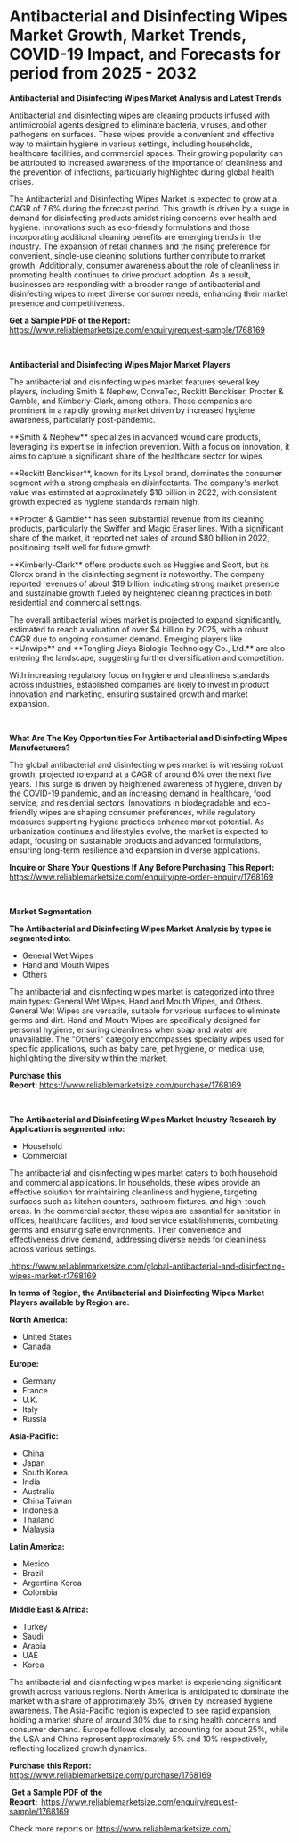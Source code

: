 <p><h1>Antibacterial and Disinfecting Wipes Market Growth, Market Trends, COVID-19 Impact, and Forecasts for period from 2025 - 2032</h1></p><p><strong>Antibacterial and Disinfecting Wipes Market Analysis and Latest Trends</strong></p>
<p><p>Antibacterial and disinfecting wipes are cleaning products infused with antimicrobial agents designed to eliminate bacteria, viruses, and other pathogens on surfaces. These wipes provide a convenient and effective way to maintain hygiene in various settings, including households, healthcare facilities, and commercial spaces. Their growing popularity can be attributed to increased awareness of the importance of cleanliness and the prevention of infections, particularly highlighted during global health crises.</p><p>The Antibacterial and Disinfecting Wipes Market is expected to grow at a CAGR of 7.6% during the forecast period. This growth is driven by a surge in demand for disinfecting products amidst rising concerns over health and hygiene. Innovations such as eco-friendly formulations and those incorporating additional cleaning benefits are emerging trends in the industry. The expansion of retail channels and the rising preference for convenient, single-use cleaning solutions further contribute to market growth. Additionally, consumer awareness about the role of cleanliness in promoting health continues to drive product adoption. As a result, businesses are responding with a broader range of antibacterial and disinfecting wipes to meet diverse consumer needs, enhancing their market presence and competitiveness.</p></p>
<p><strong>Get a Sample PDF of the Report:&nbsp;</strong> <a href="https://www.reliablemarketsize.com/enquiry/request-sample/1768169?utm_campaign=1789&utm_medium=2&utm_source=Github&utm_content=ia&utm_term=09022025&utm_id=antibacterial-and-disinfecting-wipes">https://www.reliablemarketsize.com/enquiry/request-sample/1768169</a></p>
<p>&nbsp;</p>
<p><strong>Antibacterial and Disinfecting Wipes Major Market Players</strong></p>
<p><p>The antibacterial and disinfecting wipes market features several key players, including Smith & Nephew, ConvaTec, Reckitt Benckiser, Procter & Gamble, and Kimberly-Clark, among others. These companies are prominent in a rapidly growing market driven by increased hygiene awareness, particularly post-pandemic.</p><p>**Smith & Nephew** specializes in advanced wound care products, leveraging its expertise in infection prevention. With a focus on innovation, it aims to capture a significant share of the healthcare sector for wipes. </p><p>**Reckitt Benckiser**, known for its Lysol brand, dominates the consumer segment with a strong emphasis on disinfectants. The company's market value was estimated at approximately $18 billion in 2022, with consistent growth expected as hygiene standards remain high.</p><p>**Procter & Gamble** has seen substantial revenue from its cleaning products, particularly the Swiffer and Magic Eraser lines. With a significant share of the market, it reported net sales of around $80 billion in 2022, positioning itself well for future growth.</p><p>**Kimberly-Clark** offers products such as Huggies and Scott, but its Clorox brand in the disinfecting segment is noteworthy. The company reported revenues of about $19 billion, indicating strong market presence and sustainable growth fueled by heightened cleaning practices in both residential and commercial settings.</p><p>The overall antibacterial wipes market is projected to expand significantly, estimated to reach a valuation of over $4 billion by 2025, with a robust CAGR due to ongoing consumer demand. Emerging players like **Unwipe** and **Tongling Jieya Biologic Technology Co., Ltd.** are also entering the landscape, suggesting further diversification and competition. </p><p>With increasing regulatory focus on hygiene and cleanliness standards across industries, established companies are likely to invest in product innovation and marketing, ensuring sustained growth and market expansion.</p></p>
<p>&nbsp;</p>
<p><strong>What Are The Key Opportunities For Antibacterial and Disinfecting Wipes Manufacturers?</strong></p>
<p><p>The global antibacterial and disinfecting wipes market is witnessing robust growth, projected to expand at a CAGR of around 6% over the next five years. This surge is driven by heightened awareness of hygiene, driven by the COVID-19 pandemic, and an increasing demand in healthcare, food service, and residential sectors. Innovations in biodegradable and eco-friendly wipes are shaping consumer preferences, while regulatory measures supporting hygiene practices enhance market potential. As urbanization continues and lifestyles evolve, the market is expected to adapt, focusing on sustainable products and advanced formulations, ensuring long-term resilience and expansion in diverse applications.</p></p>
<p><strong>Inquire or Share Your Questions If Any Before Purchasing This Report:</strong> <a href="https://www.reliablemarketsize.com/enquiry/pre-order-enquiry/1768169?utm_campaign=1789&utm_medium=2&utm_source=Github&utm_content=ia&utm_term=09022025&utm_id=antibacterial-and-disinfecting-wipes">https://www.reliablemarketsize.com/enquiry/pre-order-enquiry/1768169</a></p>
<p>&nbsp;</p>
<p><strong>Market Segmentation</strong></p>
<p><strong>The Antibacterial and Disinfecting Wipes Market Analysis by types is segmented into:</strong></p>
<p><ul><li>General Wet Wipes</li><li>Hand and Mouth Wipes</li><li>Others</li></ul></p>
<p><p>The antibacterial and disinfecting wipes market is categorized into three main types: General Wet Wipes, Hand and Mouth Wipes, and Others. General Wet Wipes are versatile, suitable for various surfaces to eliminate germs and dirt. Hand and Mouth Wipes are specifically designed for personal hygiene, ensuring cleanliness when soap and water are unavailable. The "Others" category encompasses specialty wipes used for specific applications, such as baby care, pet hygiene, or medical use, highlighting the diversity within the market.</p></p>
<p><strong>Purchase this Report:&nbsp;</strong><a href="https://www.reliablemarketsize.com/purchase/1768169?utm_campaign=1789&utm_medium=2&utm_source=Github&utm_content=ia&utm_term=09022025&utm_id=antibacterial-and-disinfecting-wipes">https://www.reliablemarketsize.com/purchase/1768169</a></p>
<p>&nbsp;</p>
<p><strong>The Antibacterial and Disinfecting Wipes Market Industry Research by Application is segmented into:</strong></p>
<p><ul><li>Household</li><li>Commercial</li></ul></p>
<p><p>The antibacterial and disinfecting wipes market caters to both household and commercial applications. In households, these wipes provide an effective solution for maintaining cleanliness and hygiene, targeting surfaces such as kitchen counters, bathroom fixtures, and high-touch areas. In the commercial sector, these wipes are essential for sanitation in offices, healthcare facilities, and food service establishments, combating germs and ensuring safe environments. Their convenience and effectiveness drive demand, addressing diverse needs for cleanliness across various settings.</p></p>
<p><a href="https://www.reliablemarketsize.com/global-antibacterial-and-disinfecting-wipes-market-r1768169?utm_campaign=1789&utm_medium=2&utm_source=Github&utm_content=ia&utm_term=09022025&utm_id=antibacterial-and-disinfecting-wipes">&nbsp;https://www.reliablemarketsize.com/global-antibacterial-and-disinfecting-wipes-market-r1768169</a></p>
<p><strong>In terms of Region, the Antibacterial and Disinfecting Wipes Market Players available by Region are:</strong></p>
<p>
    <p> <strong> North America: </strong>
        <ul>
            <li>United States</li>
            <li>Canada</li>
        </ul>
        </p> 
    <p> <strong> Europe: </strong>
        <ul>
            <li>Germany</li>
            <li>France</li>
            <li>U.K.</li>
            <li>Italy</li>
            <li>Russia</li>
        </ul>
        </p> 
    <p> <strong> Asia-Pacific: </strong>
        <ul>
            <li>China</li>
            <li>Japan</li>
            <li>South Korea</li>
            <li>India</li>
            <li>Australia</li>
            <li>China Taiwan</li>
            <li>Indonesia</li>
            <li>Thailand</li>
            <li>Malaysia</li>
        </ul>
        </p> 
    <p> <strong> Latin America: </strong>
        <ul>
            <li>Mexico</li>
            <li>Brazil</li>
            <li>Argentina Korea</li>
            <li>Colombia</li>
        </ul>
        </p> 
    <p> <strong> Middle East & Africa: </strong>
        <ul>
            <li>Turkey</li>
            <li>Saudi</li>
            <li>Arabia</li>
            <li>UAE</li>
            <li>Korea</li>
        </ul>
    </p>
    </p>
<p><p>The antibacterial and disinfecting wipes market is experiencing significant growth across various regions. North America is anticipated to dominate the market with a share of approximately 35%, driven by increased hygiene awareness. The Asia-Pacific region is expected to see rapid expansion, holding a market share of around 30% due to rising health concerns and consumer demand. Europe follows closely, accounting for about 25%, while the USA and China represent approximately 5% and 10% respectively, reflecting localized growth dynamics.</p></p>
<p><strong>Purchase this Report: </strong><a href="https://www.reliablemarketsize.com/purchase/1768169?utm_campaign=1789&utm_medium=2&utm_source=Github&utm_content=ia&utm_term=09022025&utm_id=antibacterial-and-disinfecting-wipes">https://www.reliablemarketsize.com/purchase/1768169</a></p>
<p>&nbsp;<strong>Get a Sample PDF of the Report:&nbsp;&nbsp;</strong><a href="https://www.reliablemarketsize.com/enquiry/request-sample/1768169?utm_campaign=1789&utm_medium=2&utm_source=Github&utm_content=ia&utm_term=09022025&utm_id=antibacterial-and-disinfecting-wipes">https://www.reliablemarketsize.com/enquiry/request-sample/1768169</a></p>
<p><strong></strong></p>
<p>Check more reports on <a href="https://www.reliablemarketsize.com/?utm_campaign=1789&utm_medium=2&utm_source=Github&utm_content=ia&utm_term=09022025&utm_id=antibacterial-and-disinfecting-wipes">https://www.reliablemarketsize.com/</a></p>